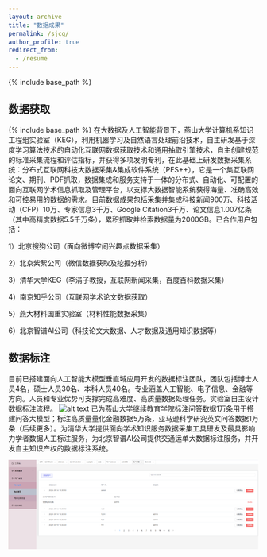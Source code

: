 ```yaml
---
layout: archive
title: "数据成果"
permalink: /sjcg/
author_profile: true
redirect_from:
  - /resume
---
```

{% include base_path %}
## 数据获取
{% include base_path %}
在大数据及人工智能背景下，燕山大学计算机系知识工程组实验室（KEG），利用机器学习及自然语言处理前沿技术，自主研发基于深度学习算法技术的自动化互联网数据获取技术和通用抽取引擎技术，自主创建规范的标准采集流程和评估指标，并获得多项发明专利，在此基础上研发数据采集系统：分布式互联网科技大数据采集&集成软件系统（PES++），它是一个集互联网论文、期刊、PDF抓取，数据集成和服务支持于一体的分布式、自动化、可配置的面向互联网学术信息抓取及管理平台，以支撑大数据智能系统获得海量、准确高效和可控易用的数据的需求。目前数据成果包括采集并集成科技新闻900万、科技活动（CFP）10万、专家信息3千万、Google Citation3千万、论文信息1.007亿条（其中高精度数据5.5千万条），累积抓取并检索数据量为2000GB。已合作用户包括：

1）北京搜狗公司（面向微博空间兴趣点数据采集）

2）北京紫絮公司（微信数据获取及挖掘分析）

3）清华大学KEG（李涓子教授，互联网新闻采集，百度百科数据采集）

4）南京知乎公司（互联网学术论文数据获取）

5）燕大材料国重实验室（材料性能数据采集）

6）北京智谱AI公司（科技论文大数据、人才数据及通用知识数据等）
## 数据标注
目前已搭建面向人工智能大模型垂直域应用开发的数据标注团队，团队包括博士人员4名，硕士人员30名、本科人员40名。专业涵盖人工智能、电子信息、金融等方向。人员和专业优势可支撑完成高难度、高质量数据处理任务。实验室自主设计数据标注流程。
  ![alt text](image-3.png)
已为燕山大学继续教育学院标注问答数据1万条用于搭建问答大模型；标注高质量量化金融数据5万条，亚马逊科学研究英文问答数据1万条（后续更多）。为清华大学提供面向学术知识服务数据采集工具研发及最具影响力学者数据人工标注服务，为北京智谱AI公司提供交通运单大数据标注服务，并开发自主知识产权的数据标注系统。

 <!-- ![alt text](/images/image-1.png#pic_center) -->

<div align=center><img src="/images/image-1.png"></div>
